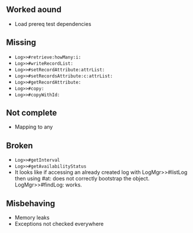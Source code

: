 Worked aound
------------

* Load prereq test dependencies


Missing
-------

* `Log>>#retrieve:howMany:i:`
* `Log>>#writeRecordList:`
* `Log>>#setRecordAttribute:attrList:`
* `Log>>#setRecordsAttribute:c:attrList:`
* `Log>>#getRecordAttribute:`
* `Log>>#copy:`
* `Log>>#copyWithId:`


Not complete
------------

* Mapping to any


Broken
------

* `Log>>#getInterval`
* `Log>>#getAvailabilityStatus`
* It looks like if accessing an already created log with
  LogMgr>>#listLog then using #at: does not correctly bootstrap
  the object. LogMgr>>#findLog: works.


Misbehaving
-----------

* Memory leaks
* Exceptions not checked everywhere
